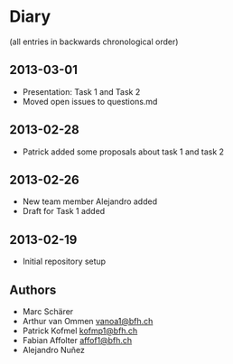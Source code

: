 Diary
=====

(all entries in backwards chronological order)

2013-03-01
----------
- Presentation: Task 1 and Task 2
- Moved open issues to questions.md

2013-02-28
----------
- Patrick added some proposals about task 1 and task 2

2013-02-26
----------
- New team member Alejandro added
- Draft for Task 1 added

2013-02-19
----------
- Initial repository setup

Authors
-------
- Marc Schärer
- Arthur van Ommen		vanoa1@bfh.ch
- Patrick Kofmel        kofmp1@bfh.ch
- Fabian Affolter       affof1@bfh.ch
- Alejandro Nuñez
